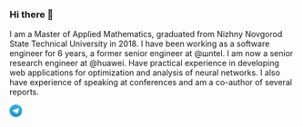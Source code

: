 ### Hi there 👋

I am a Master of Applied Mathematics, graduated from Nizhny Novgorod State Technical University in 2018. I have been working as a software engineer for 6 years, a former senior engineer at @шntel. I am now a senior research engineer at @huawei. Have practical experience in developing web applications for optimization and analysis of neural networks. I also have experience of speaking at conferences and am a co-author of several reports.

<a href="https://t.me/artyomtugaryov/">
  <img align="left" alt="Artyom's Telegram" width="22px" src="./assets/tg.svg.webp" />
</a>
</br>

